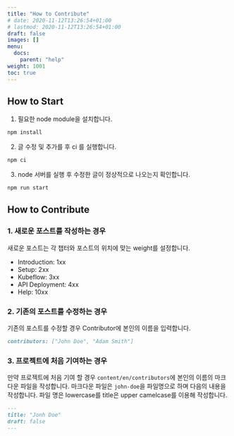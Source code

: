 ```yaml
---
title: "How to Contribute"
# date: 2020-11-12T13:26:54+01:00
# lastmod: 2020-11-12T13:26:54+01:00
draft: false
images: []
menu:
  docs:
    parent: "help"
weight: 1001
toc: true
---
```


## How to Start

1. 필요한 node module을 설치합니다.

```bash
npm install
```

2. 글 수정 및 추가를 후 ci 를 실행합니다.

```bash
npm ci
```

3. node 서버를 실행 후 수정한 글이 정상적으로 나오는지 확인합니다.

```bash
npm run start
```

## How to Contribute

### 1. 새로운 포스트를 작성하는 경우

새로운 포스트는 각 챕터와 포스트의 위치에 맞는 weight를 설정합니다.

- Introduction: 1xx
- Setup: 2xx
- Kubeflow: 3xx
- API Deployment: 4xx
- Help: 10xx

### 2. 기존의 포스트를 수정하는 경우

기존의 포스트를 수정할 경우 Contributor에 본인의 이름을 입력합니다.

```markdown
contributors: ["John Doe", "Adam Smith"]
```

### 3. 프로젝트에 처음 기여하는 경우

만약 프로젝트에 처음 기여 할 경우 `content/en/contributors`에 본인의 이름의 마크다운 파일을 작성합니다.
마크다운 파일은 `john-doe`을 파일명으로 하며 다음의 내용을 작성합니다.
파일 명은 lowercase를 title은 upper camelcase를 이용해 작성합니다.

```markdown
---
title: "Jonh Doe"
draft: false
---
```
